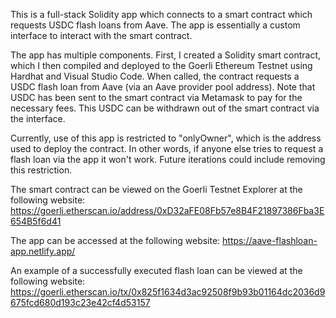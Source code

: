 This is a full-stack Solidity app which connects to a smart contract which requests USDC flash loans from Aave. The app is essentially a custom interface to interact with the smart contract. 

The app has multiple components. First, I created a Solidity smart contract, which I then compiled and deployed to the Goerli Ethereum Testnet using Hardhat and Visual Studio Code. When called, the contract requests a USDC flash loan from Aave (via an Aave provider pool address). Note that USDC has been sent to the smart contract via Metamask to pay for the necessary fees. This USDC can be withdrawn out of the smart contract via the interface. 

Currently, use of this app is restricted to "onlyOwner", which is the address used to deploy the contract. In other words, if anyone else tries to request a flash loan via the app it won't work. Future iterations could include removing this restriction. 

The smart contract can be viewed on the Goerli Testnet Explorer at the following website: 
https://goerli.etherscan.io/address/0xD32aFE08Fb57e8B4F21897386Fba3E654B5f6d41

The app can be accessed at the following website: https://aave-flashloan-app.netlify.app/

An example of a successfully executed flash loan can be viewed at the following website: 
https://goerli.etherscan.io/tx/0x825f1634d3ac92508f9b93b01164dc2036d9675fcd680d193c23e42cf4d53157
